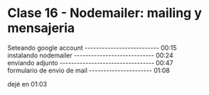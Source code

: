 # Clase 16 - Nodemailer: mailing y mensajeria

Seteando google account -------------------------- 00:15  
instalando nodemailer ---------------------------- 00:24  
enviando adjunto --------------------------------- 00:47  
formulario de envio de mail ---------------------- 01:08  


dejé en 01:03
